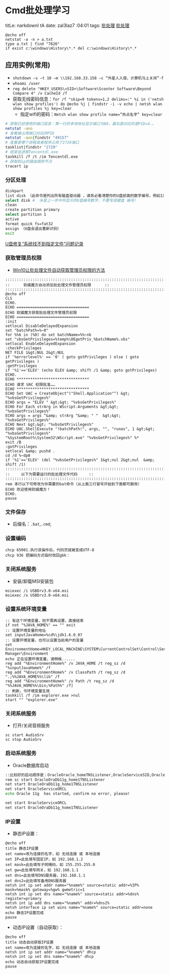 # Cmd批处理学习
titLe: narkdownI tA
date: zal3laz7 :04:01
tags:
[批处理](https://www.w3cschool.cn/pclrmsc/fmytnm.html)
[批处理](https://www.w3cschool.cn/pclrmsc/fmytnm.html)
``` batch
@echo off
netstat -a -n > a.txt
type a.txt | find "7626"
if exist c:\windows\History\*.* del c:\windows\History\*.*
```
## 应用实例(常用)
- `shutdown –s –t 10 –m \\192.168.33.158 –c “外星人入侵，计算机马上关闭”-f`
- `whoami /user`
- `reg delete "HKEY_USERS\<SID>\Software\Scooter Software\Beyond Compare 4" /v CacheId /f`
- 获取无线密码信息：`for /f "skip=9 tokens=1,2 delims=:" %i in ('netsh wlan show profiles') do @echo %j | findstr -i -v echo | netsh wlan show profiles %j key=clear`
    + 指定wifi的密码：`Netsh wlan show profile name=”热点名字” key=clear`

```sh
# 获取已经使用的端口信息：第一行的本地地址显示端口为80，最右面对应的是PID=4.。
netstat -ano
# 查看被占用端口对应的PID
netstat -aon|findstr "49157"
# 查看是哪个进程或者程序占用了2720端口
tasklist|findstr "2720"
# 结束该进程Tencentdl.exe
taskkill /f /t /im Tencentdl.exe
# 获取到ip的路由跳转节点
tracert ip
```

### 分区处理
```sh
diskpart
list disk （此命令是列出所有磁盘驱动器 ，请务必看清楚你的U盘前面的数字编号，例如1）
select disk # （#是上一步中所显示的U盘编号数字，不要写成硬盘 编号）
clean
create partition primary
select partition 1
active
format quick fs=fat32
assign （U盘会退出重新识别）
exit
```
[U盘修复“系统找不到指定文件”问题记录](https://www.jianshu.com/p/3623cecb41bb)

### 获取管理员权限
- [Win10让批处理文件自动获取管理员权限的方法](http://www.xitongzhijia.net/xtjc/20170124/91485.html)
```dos
:::::::::::::::::::::::::::::::::::::::::::::::::::::::::::::::::::::::::::::::::::::::::::
::      软媒魔方自动添加批处理文件管理员权限      ::
:::::::::::::::::::::::::::::::::::::::::::::::::::::::::::::::::::::::::::::::::::::::::::
@echo off
CLS
ECHO.
ECHO ================================
ECHO 软媒魔方获取批处理文件管理员权限
ECHO ================================
:init
setlocal DisableDelayedExpansion
set "batchPath=%~0"
for %%k in (%0) do set batchName=%%~nk
set "vbsGetPrivileges=%temp%\OEgetPriv_%batchName%.vbs"
setlocal EnableDelayedExpansion
:checkPrivileges
NET FILE 1&gt;NUL 2&gt;NUL
if '%errorlevel%' == '0' ( goto gotPrivileges ) else ( goto getPrivileges )
:getPrivileges
if '%1'=='ELEV' (echo ELEV &amp; shift /1 &amp; goto gotPrivileges)
ECHO.
ECHO ********************************
ECHO 请求 UAC 权限批准……
ECHO ********************************
ECHO Set UAC = CreateObject^("Shell.Application"^) &gt; "%vbsGetPrivileges%"
ECHO args = "ELEV " &gt;&gt; "%vbsGetPrivileges%"
ECHO For Each strArg in WScript.Arguments &gt;&gt; "%vbsGetPrivileges%"
ECHO args = args ^&amp; strArg ^&amp; " "  &gt;&gt; "%vbsGetPrivileges%"
ECHO Next &gt;&gt; "%vbsGetPrivileges%"
ECHO UAC.ShellExecute "!batchPath!", args, "", "runas", 1 &gt;&gt; "%vbsGetPrivileges%"
"%SystemRoot%\System32\WScript.exe" "%vbsGetPrivileges%" %*
exit /B
:gotPrivileges
setlocal &amp; pushd .
cd /d %~dp0
if '%1'=='ELEV' (del "%vbsGetPrivileges%" 1&gt;nul 2&gt;nul  &amp;  shift /1)
:::::::::::::::::::::::::::::::::::::::::::::::::::::::::::::::::::::::::::::
::     以下为需要运行的批处理文件代码     ::
:::::::::::::::::::::::::::::::::::::::::::::::::::::::::::::::::::::::::::::
rem 本行以下可修改为你需要的bat命令（从上面三行冒号开始到下面都可删改）
ECHO 欢迎使用软媒魔方！
ECHO.
pause
```

### 文件保存
- 后缀名：`.bat`,`.cmd`;

### 设置编码
``` dos
chcp 65001.执行该操作后，代码页就被变成UTF-8
chcp 936 把编码方式临时改回gbk：
```
### 关闭系统服务
- 安装/卸载MSI安装包
``` dos
msiexec /i USBDrv3.0-x64.msi
msiexec /x USBDrv3.0-x64.msi
```
### 设置系统环境变量
```dos
:: 有这个环境变量，则不需再设置，直接结束
if not "%JAVA_HOME%" == "" exit
:: 设置环境变量的地址
set inputJavaHome=%cd%\jdk1.6.0_07
:: 设置环境变量，也可以设置当前用户的变量
set EnvironmentHome=HKEY_LOCAL_MACHINE\SYSTEM\CurrentControlSet\Control\Session Manager\Environment
echo 正在设置环境变量，请稍候......
reg add "%EnvironmentHome%" /v JAVA_HOME /t reg_sz /d "%inputJavaHome%" /f
reg add "%EnvironmentHome%" /v ClassPath /t reg_sz /d ".;%%JAVA_HOME%%\lib" /f
reg add "%EnvironmentHome%" /v Path /t reg_sz /d "%%JAVA_HOME%%\bin;%Path%" /f]
:: 刷新，令环境变量生效
taskkill /f /im explorer.exe >nul
start "" "explorer.exe"
```

### 关闭系统服务
- 打开/关闭音频服务
``` dos
sc start AudioSrv
sc stop AudioSrv
```

### 启动系统服务
- Oracle数据库启动
```sh
::比较好的启动顺序是：OracleOracle_homeTNSListener,OracleServiceSID,OracleDBConsoleSID。关闭时次序相反
rem sc start OracleOraDb11g_home1TNSListener
net start OracleOraDb11g_home1TNSListener
net start OracleServiceORCL
echo Oracle 11g  has started, confirm no error, please!

net start OracleServiceORCL
net start OracleOraDb11g_home1TNSListener
```

### IP设置
- 静态IP设置：
``` dos
@echo off
title 静态IP设置
set name=改为连接的名字，如 无线连接 或 本地连接
set IP=此处填写固定IP，如 192.168.1.2
set mask=此处填写子网掩码，如 255.255.255.0
set gw=此处填写网关，如 192.168.1.1
set dns=此处填写DNS服务器，192.168.1.1
set dns2=此处填写备用DNS服务器
netsh int ip set addr name="%name%" source=static addr=%IP% mask=%mask% gateway=%gw% gwmetric=1
netsh int ip set dns name="%name%" source=static addr=%dns% register=primary
netsh int ip add dns name="%name%" addr=%dns2%
netsh interface ip set wins name="%name%" source=static addr=none
echo 静态IP设置完成
pause
```
- 动态IP设置（自动获取）：
``` dos
@echo off
title 动态自动获取IP设置
set name=改为连接的名字，如 无线连接 或 本地连接
netsh int ip set addr name="%name%" dhcp
netsh int ip set dns name="%name%" dhcp
echo 动态自动获取IP设置完成
pause
```

[1]: https://jingyan.baidu.com/article/3c48dd34491d47e10be358b8.html '如何查看某个端口被谁占用'